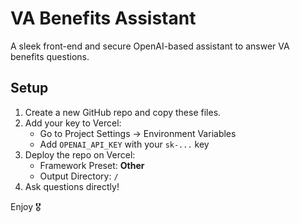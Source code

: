 # VA Benefits Assistant

A sleek front-end and secure OpenAI-based assistant to answer VA benefits questions.

## Setup

1. Create a new GitHub repo and copy these files.
2. Add your key to Vercel:
   - Go to Project Settings → Environment Variables
   - Add `OPENAI_API_KEY` with your `sk-...` key
3. Deploy the repo on Vercel:
   - Framework Preset: **Other**
   - Output Directory: `/`
4. Ask questions directly!

Enjoy 🎖️
